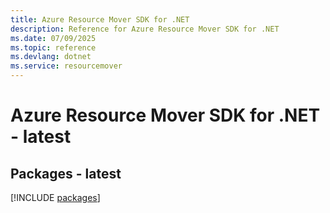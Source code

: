 ```yaml
---
title: Azure Resource Mover SDK for .NET
description: Reference for Azure Resource Mover SDK for .NET
ms.date: 07/09/2025
ms.topic: reference
ms.devlang: dotnet
ms.service: resourcemover
---
```

# Azure Resource Mover SDK for .NET - latest
## Packages - latest
[!INCLUDE [packages](resource-mover-index.md)]